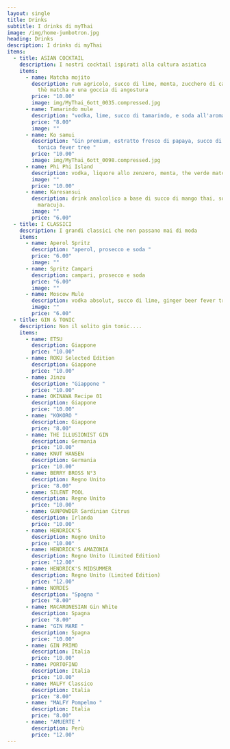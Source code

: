 ```yaml
---
layout: single
title: Drinks
subtitle: I drinks di myThai
image: /img/home-jumbotron.jpg
heading: Drinks
description: I drinks di myThai
items:
  - title: ASIAN COCKTAIL
    description: I nostri cocktail ispirati alla cultura asiatica
    items:
      - name: Matcha mojito
        description: rum agricolo, succo di lime, menta, zucchero di canna, polvere di
          thè matcha e una goccia di angostura
        price: "10.00"
        image: img/MyThai_6ott_0035.compressed.jpg
      - name: Tamarindo mule
        description: "vodka, lime, succo di tamarindo, e soda all'aroma di limone "
        price: "8.00"
        image: ""
      - name: Ko samui
        description: "Gin premium, estratto fresco di papaya, succo di lime, menta,
          tonica fever tree "
        price: "10.00"
        image: img/MyThai_6ott_0098.compressed.jpg
      - name: Phi Phi Island
        description: vodka, liquore allo zenzero, menta, the verde matcha al gusto yuzu
        image: ""
        price: "10.00"
      - name: Karesansui
        description: drink analcolico a base di succo di mango thai, soda all'ananas e
          maracuja.
        image: ""
        price: "6.00"
  - title: I CLASSICI
    description: I grandi classici che non passano mai di moda
    items:
      - name: Aperol Spritz
        description: "aperol, prosecco e soda "
        price: "6.00"
        image: ""
      - name: Spritz Campari
        description: campari, prosecco e soda
        price: "6.00"
        image: ""
      - name: Moscow Mule
        description: vodka absolut, succo di lime, ginger beer fever tree
        image: ""
        price: "6.00"
  - title: GIN & TONIC
    description: Non il solito gin tonic....
    items:
      - name: ETSU
        description: Giappone
        price: "10.00"
      - name: ROKU Selected Edition
        description: Giappone
        price: "10.00"
      - name: Jinzu
        description: "Giappone "
        price: "10.00"
      - name: OKINAWA Recipe 01
        description: Giappone
        price: "10.00"
      - name: "KOKORO "
        description: Giappone
        price: "8.00"
      - name: THE ILLUSIONIST GIN
        description: Germania
        price: "10.00"
      - name: KNUT HANSEN
        description: Germania
        price: "10.00"
      - name: BERRY BROSS N°3
        description: Regno Unito
        price: "8.00"
      - name: SILENT POOL
        description: Regno Unito
        price: "10.00"
      - name: GUNPOWDER Sardinian Citrus
        description: Irlanda
        price: "10.00"
      - name: HENDRICK'S
        description: Regno Unito
        price: "10.00"
      - name: HENDRICK'S AMAZONIA
        description: Regno Unito (Limited Edition)
        price: "12.00"
      - name: HENDRICK'S MIDSUMMER
        description: Regno Unito (Limited Edition)
        price: "12.00"
      - name: NORDES
        description: "Spagna "
        price: "8.00"
      - name: MACARONESIAN Gin White
        description: Spagna
        price: "8.00"
      - name: "GIN MARE "
        description: Spagna
        price: "10.00"
      - name: GIN PRIMO
        description: Italia
        price: "10.00"
      - name: PORTOFINO
        description: Italia
        price: "10.00"
      - name: MALFY Classico
        description: Italia
        price: "8.00"
      - name: "MALFY Pompelmo "
        description: Italia
        price: "8.00"
      - name: "AMUERTE "
        description: Perù
        price: "12.00"
---
```


